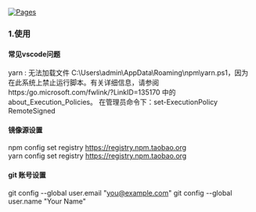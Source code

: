 [![Pages](https://github.com/pkcile/graduation_pages/actions/workflows/static.yml/badge.svg)](https://github.com/pkcile/graduation_pages/actions/workflows/static.yml)
### 1.使用
#### 常见vscode问题
yarn : 无法加载文件 C:\Users\admin\AppData\Roaming\npm\yarn.ps1，因为在此系统上禁止运行脚本。有关详细信息，请参阅 https:/go.microsoft.com/fwlink/?LinkID=135170 中的 about_Execution_Policies。
在管理员命令下：set-ExecutionPolicy RemoteSigned

#### 镜像源设置
npm config set registry https://registry.npm.taobao.org    
yarn config set registry  https://registry.npm.taobao.org

#### git 账号设置
git config --global user.email "you@example.com"
git config --global user.name "Your Name"
